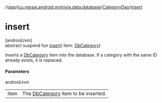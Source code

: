 //[app](../../../index.md)/[icu.repsaj.android.mytrivia.data.database](../index.md)/[CategoryDao](index.md)/[insert](insert.md)

# insert

[androidJvm]\
abstract suspend fun [insert](insert.md)(
item: [DbCategory](../../icu.repsaj.android.mytrivia.data.database.entities/-db-category/index.md))

Inserts
a [DbCategory](../../icu.repsaj.android.mytrivia.data.database.entities/-db-category/index.md) item
into the database. If a category with the same ID already exists, it is replaced.

#### Parameters

androidJvm

|      |                                                                                                                       |
|------|-----------------------------------------------------------------------------------------------------------------------|
| item | The [DbCategory](../../icu.repsaj.android.mytrivia.data.database.entities/-db-category/index.md) item to be inserted. |
